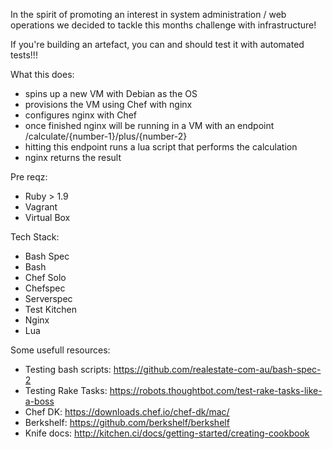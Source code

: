 In the spirit of promoting an interest in system administration / web operations we decided to tackle this months challenge with infrastructure!  

If you're building an artefact, you can and should test it with automated tests!!!

What this does:
- spins up a new VM with Debian as the OS
- provisions the VM using Chef with nginx
- configures nginx with Chef
- once finished nginx will be running in a VM with an endpoint /calculate/{number-1}/plus/{number-2}
- hitting this endpoint runs a lua script that performs the calculation
- nginx returns the result

Pre reqz:
- Ruby > 1.9
- Vagrant
- Virtual Box

Tech Stack:
- Bash Spec
- Bash
- Chef Solo
- Chefspec
- Serverspec
- Test Kitchen
- Nginx
- Lua

Some usefull resources:
- Testing bash scripts: https://github.com/realestate-com-au/bash-spec-2
- Testing Rake Tasks: https://robots.thoughtbot.com/test-rake-tasks-like-a-boss
- Chef DK: https://downloads.chef.io/chef-dk/mac/
- Berkshelf: https://github.com/berkshelf/berkshelf
- Knife docs: http://kitchen.ci/docs/getting-started/creating-cookbook
